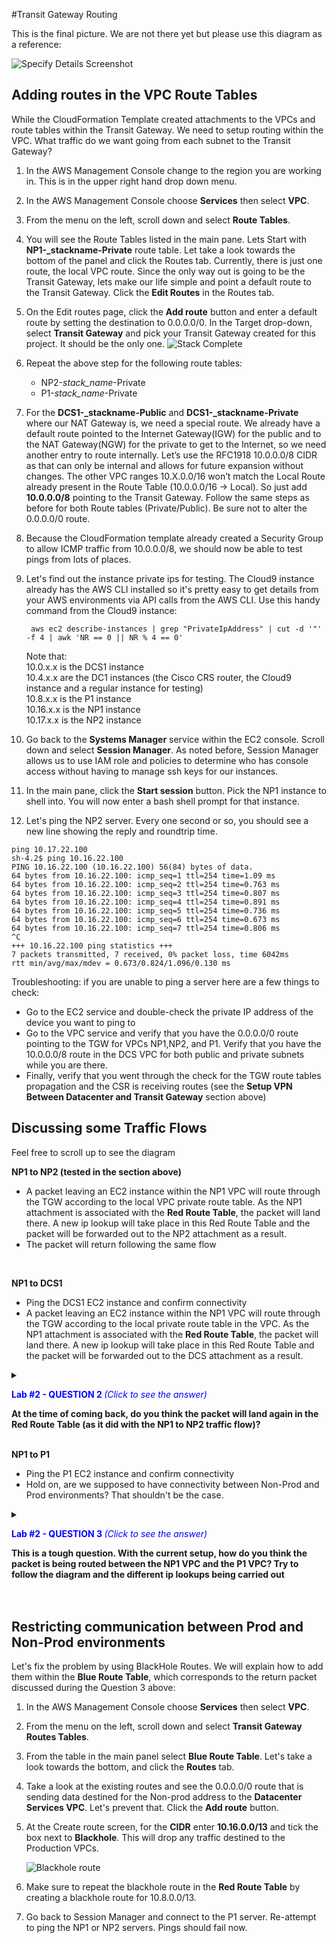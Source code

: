 #Transit Gateway Routing

This is the final picture. We are not there yet but please use this diagram as a reference:

![Specify Details Screenshot](../images/hybrid-routes-diagram.png)


## Adding routes in the VPC Route Tables

While the CloudFormation Template created attachments to the VPCs and route tables within the Transit Gateway. We need to setup routing within the VPC. What traffic do we want going from each subnet to the Transit Gateway?	

1. In the AWS Management Console change to the region you are working in. This is in the upper right hand drop down menu.

1. In the AWS Management Console choose **Services** then select **VPC**.

1. From the menu on the left, scroll down and select **Route Tables**.

1. You will see the Route Tables listed in the main pane. Lets Start with **NP1-_stackname-Private** route table. Let take a look towards the bottom of the panel and click the Routes tab. Currently, there is just one route, the local VPC route. Since the only way out is going to be the Transit Gateway, lets make our life simple and point a default route to the Transit Gateway. Click the **Edit Routes** in the Routes tab.

1. On the Edit routes page, click the **Add route** button and enter a default route by setting the destination to 0.0.0.0/0. In the Target drop-down, select **Transit Gateway** and pick your Transit Gateway created for this project. It should be the only one. 
   ![Stack Complete](../images/vpc-defaultroute.png)

1. Repeat the above step for the following route tables:
   - NP2-_stack_name_-Private
   - P1-_stack_name_-Private

1. For the **DCS1-_stackname-Public** and **DCS1-_stackname-Private** where our NAT Gateway is, we need a special route. We already have a default route pointed to the Internet Gateway(IGW) for the public and to the NAT Gateway(NGW) for the private to get to the Internet, so we need another entry to route internally. Let’s use the RFC1918 10.0.0.0/8 CIDR as that can only be internal and allows for future expansion without changes. The other VPC ranges 10.X.0.0/16 won’t match the Local Route already present in the Route Table (10.0.0.0/16 -> Local). So just add **10.0.0.0/8** pointing to the Transit Gateway. Follow the same steps as before for both Route tables (Private/Public). Be sure not to alter the 0.0.0.0/0 route.

1. Because the CloudFormation template already created a Security Group to allow ICMP traffic from 10.0.0.0/8, we should now be able to test pings from lots of places.

1. Let's find out the instance private ips for testing. The Cloud9 instance already has the AWS CLI installed so it's pretty easy to get details from your AWS environments via API calls from the AWS CLI. Use this handy command from the Cloud9 instance:

	```
	 aws ec2 describe-instances | grep "PrivateIpAddress" | cut -d '"' -f 4 | awk 'NR == 0 || NR % 4 == 0'
	```

	Note that: </br>
	10.0.x.x is the DCS1 instance </br>
	10.4.x.x are the DC1 instances (the Cisco CRS router, the Cloud9 instance and a regular instance for testing) </br>
	10.8.x.x is the P1 instance </br>
	10.16.x.x is the NP1 instance </br>
	10.17.x.x is the NP2 instance </br>

1. Go back to the **Systems Manager** service within the EC2 console. Scroll down and select **Session Manager**. As noted before, Session Manager allows us to use IAM role and policies to determine who has console access without having to manage ssh keys for our instances.

1. In the main pane, click the **Start session** button. Pick the NP1 instance to shell into. You will now enter a bash shell prompt for that instance.

1. Let's ping the NP2 server. Every one second or so, you should see a new line showing the reply and roundtrip time.

```
ping 10.17.22.100
sh-4.2$ ping 10.16.22.100
PING 10.16.22.100 (10.16.22.100) 56(84) bytes of data.
64 bytes from 10.16.22.100: icmp_seq=1 ttl=254 time=1.09 ms
64 bytes from 10.16.22.100: icmp_seq=2 ttl=254 time=0.763 ms
64 bytes from 10.16.22.100: icmp_seq=3 ttl=254 time=0.807 ms
64 bytes from 10.16.22.100: icmp_seq=4 ttl=254 time=0.891 ms
64 bytes from 10.16.22.100: icmp_seq=5 ttl=254 time=0.736 ms
64 bytes from 10.16.22.100: icmp_seq=6 ttl=254 time=0.673 ms
64 bytes from 10.16.22.100: icmp_seq=7 ttl=254 time=0.806 ms
^C
+++ 10.16.22.100 ping statistics +++
7 packets transmitted, 7 received, 0% packet loss, time 6042ms
rtt min/avg/max/mdev = 0.673/0.824/1.096/0.130 ms
```

Troubleshooting: if you are unable to ping a server here are a few things to check:
- Go to the EC2 service and double-check the private IP address of the device you want to ping to
- Go to the VPC service and verify that you have the 0.0.0.0/0 route pointing to the TGW for VPCs NP1,NP2, and P1. Verify that you have the 10.0.0.0/8 route in the DCS VPC for both public and private subnets while you are there.
- Finally, verify that you went through the check for the TGW route tables propagation and the CSR is receiving routes (see the **Setup VPN Between Datacenter and Transit Gateway** section above)



## Discussing some Traffic Flows

Feel free to scroll up to see the diagram

**NP1 to NP2 (tested in the section above)**
- A packet leaving an EC2 instance within the NP1 VPC will route through the TGW according to the local VPC private route table. As the NP1 attachment is associated with the **Red Route Table**, the packet will land there. A new ip lookup will take place in this Red Route Table and the packet will be forwarded out to the NP2 attachment as a result.
- The packet will return following the same flow

</br>

**NP1 to DCS1**
- Ping the DCS1 EC2 instance and confirm connectivity
- A packet leaving an EC2 instance within the NP1 VPC will route through the TGW according to the local private route table in the VPC. As the NP1 attachment is associated with the **Red Route Table**, the packet will land there. A new ip lookup will take place in this Red Route Table and the packet will be forwarded out to the DCS attachment as a result.
<details>
 <summary><p style="color:blue"><b>Lab #2 - QUESTION 2 </b><i>(Click to see the answer)</i></p>
  <b>At the time of coming back, do you think the packet will land again in the Red Route Table (as it did with the NP1 to NP2 traffic flow)?</b></br>
  </summary><p>
  The answer is no.
  The return packet will leave the DCS instance and route through the TGW landing in the **Green Route Table**. A new ip lookup will take place and the packet will be forwarded to the NP1 VPC via the attachment. 
 </br>   
 </details>

</br>

**NP1 to P1**
- Ping the P1 EC2 instance and confirm connectivity
- Hold on, are we supposed to have connectivity between Non-Prod and Prod environments? That shouldn't be the case. 
<details>
 <summary><p style="color:blue"><b>Lab #2 - QUESTION 3 </b><i>(Click to see the answer)</i></p>
  <b>This is a tough question. With the current setup, how do you think the packet is being routed between the NP1 VPC and the P1 VPC? Try to follow the diagram and the different ip lookups being carried out</b></br>
  </summary><p>
	- A packet leaving an EC2 instance within the NP1 VPC will route through the TGW according to the local VPC private route table. As the NP1 attachment is associated with the <b>Red Route Table</b>, the packet will land there. A new ip lookup will take place in this Red Route Table and the packet will be forwarded following the default route to the DCS1 attachment as a result. </br> 
	- The packet lands in the DCS1 Attachment subnet, a new ip lookup takes place and the packet gets forwarded towards the NAT Gateway following the default route 0.0.0.0/0:

	![Lab2 - question 3](../images/lab2_question3a.png)

	- The NAT Gateway lives in the Public Subnet within the VPC so the packet lands there. A new ip lookup happens as this subnet is attached to a different route table. The routing entry pointing to 10.0.0.0/8 matches so the packet is routed back to the Transit Gateway:

	![Lab2 - question 3](../images/lab2_question3b.png)

	- Once in the Transit Gateway, the packet lands in the <b>Green Route Table</b>. This route table has a direct route to the P1 VPC so the packet gets forwarded to the P1 attachment as a result. </br> 
	- The return packet will follow the same magic, landing in 2 different tables in the Transit Gateway and crossing the DCS1 VPC.
 
 </details>

</br>
</br>



## Restricting communication between Prod and Non-Prod environments

Let's fix the problem by using BlackHole Routes. We will explain how to add them within the **Blue Route Table**, which corresponds to the return packet discussed during the Question 3 above:

1. In the AWS Management Console choose **Services** then select **VPC**.

1. From the menu on the left, scroll down and select **Transit Gateway Routes Tables**.

1. From the table in the main panel select **Blue Route Table**. Let's take a look towards the bottom, and click the **Routes** tab.

1. Take a look at the existing routes and see the 0.0.0.0/0 route that is sending data destined for the Non-prod address to the **Datacenter Services VPC**. Let's prevent that. Click the **Add route** button.

1. At the Create route screen, for the **CIDR** enter **10.16.0.0/13** and tick the box next to **Blackhole**. This will drop any traffic destined to the Production VPCs. 

   ![Blackhole route](../images/tgw-blackholeroute.png)

1. Make sure to repeat the blackhole route in the **Red Route Table** by creating a blackhole route for 10.8.0.0/13.

1. Go back to Session Manager and connect to the P1 server. Re-attempt to ping the NP1 or NP2 servers. Pings should fail now.


